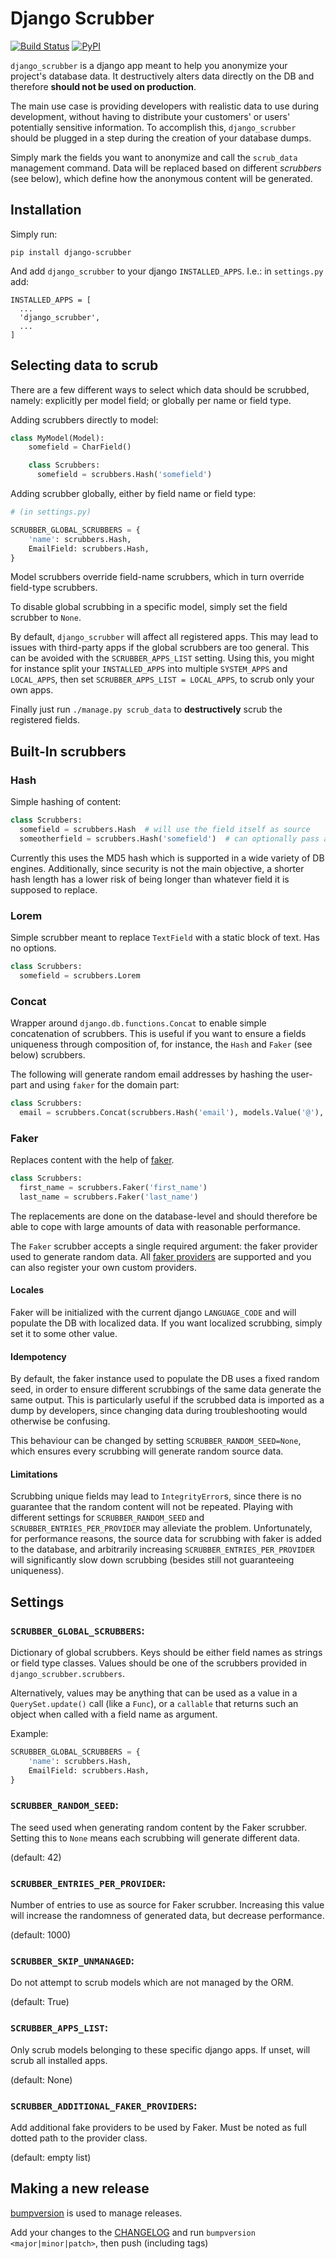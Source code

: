 # Django Scrubber

[![Build Status](https://travis-ci.org/RegioHelden/django-scrubber.svg?branch=master)](https://travis-ci.org/RegioHelden/django-scrubber)
[![PyPI](https://img.shields.io/pypi/v/django-scrubber.svg)](https://pypi.org/project/django-scrubber/)

`django_scrubber` is a django app meant to help you anonymize your project's database data. It destructively alters data directly on the DB and therefore **should not be used on production**.

The main use case is providing developers with realistic data to use during development, without having to distribute your customers' or users' potentially sensitive information.
To accomplish this, `django_scrubber` should be plugged in a step during the creation of your database dumps.

Simply mark the fields you want to anonymize and call the `scrub_data` management command. Data will be replaced based on different *scrubbers* (see below), which define how the anonymous content will be generated.

## Installation

Simply run:
```
pip install django-scrubber
```

And add `django_scrubber` to your django `INSTALLED_APPS`. I.e.: in `settings.py` add:
```
INSTALLED_APPS = [
  ...
  'django_scrubber',
  ...
]
```

## Selecting data to scrub

There are a few different ways to select which data should be scrubbed, namely: explicitly per model field; or globally per name or field type.

Adding scrubbers directly to model:
```python
class MyModel(Model):
    somefield = CharField()

    class Scrubbers:
      somefield = scrubbers.Hash('somefield')
```

Adding scrubber globally, either by field name or field type:

```python
# (in settings.py)

SCRUBBER_GLOBAL_SCRUBBERS = {
    'name': scrubbers.Hash,
    EmailField: scrubbers.Hash,
}
```

Model scrubbers override field-name scrubbers, which in turn override field-type scrubbers.

To disable global scrubbing in a specific model, simply set the field scrubber to `None`.

By default, `django_scrubber` will affect all registered apps. This may lead to issues with third-party apps if the global scrubbers are too general. This can be avoided with the `SCRUBBER_APPS_LIST` setting. Using this, you might for instance split your `INSTALLED_APPS` into multiple `SYSTEM_APPS` and `LOCAL_APPS`, then set `SCRUBBER_APPS_LIST = LOCAL_APPS`, to scrub only your own apps.

Finally just run `./manage.py scrub_data` to **destructively** scrub the registered fields.

## Built-In scrubbers

### Hash

Simple hashing of content:
```python
class Scrubbers:
  somefield = scrubbers.Hash  # will use the field itself as source
  someotherfield = scrubbers.Hash('somefield')  # can optionally pass a different field name as hashing source
```

Currently this uses the MD5 hash which is supported in a wide variety of DB engines. Additionally, since security is not the main objective, a shorter hash length has a lower risk of being longer than whatever field it is supposed to replace.

### Lorem

Simple scrubber meant to replace `TextField` with a static block of text. Has no options.
```python
class Scrubbers:
  somefield = scrubbers.Lorem
```

### Concat

Wrapper around `django.db.functions.Concat` to enable simple concatenation of scrubbers. This is useful if you want to ensure a fields uniqueness through composition of, for instance, the `Hash` and `Faker` (see below) scrubbers. 

The following will generate random email addresses by hashing the user-part and using `faker` for the domain part:
```python
class Scrubbers:
  email = scrubbers.Concat(scrubbers.Hash('email'), models.Value('@'), scrubbers.Faker('domain_name'))
```

### Faker

Replaces content with the help of [faker](https://pypi.python.org/pypi/Faker).

```python
class Scrubbers:
  first_name = scrubbers.Faker('first_name')
  last_name = scrubbers.Faker('last_name')
```

The replacements are done on the database-level and should therefore be able to cope with large amounts of data with reasonable performance.

The `Faker` scrubber accepts a single required argument: the faker provider used to generate random data. All [faker providers](https://faker.readthedocs.io/en/latest/providers.html) are supported and you can also register your own custom providers.

#### Locales

Faker will be initialized with the current django `LANGUAGE_CODE` and will populate the DB with localized data. If you want localized scrubbing, simply set it to some other value.

#### Idempotency

By default, the faker instance used to populate the DB uses a fixed random seed, in order to ensure different scrubbings of the same data generate the same output. This is particularly useful if the scrubbed data is imported as a dump by developers, since changing data during troubleshooting would otherwise be confusing.

This behaviour can be changed by setting `SCRUBBER_RANDOM_SEED=None`, which ensures every scrubbing will generate random source data.

#### Limitations

Scrubbing unique fields may lead to `IntegrityError`s, since there is no guarantee that the random content will not be repeated. Playing with different settings for `SCRUBBER_RANDOM_SEED` and `SCRUBBER_ENTRIES_PER_PROVIDER` may alleviate the problem.
Unfortunately, for performance reasons, the source data for scrubbing with faker is added to the database, and arbitrarily increasing `SCRUBBER_ENTRIES_PER_PROVIDER` will significantly slow down scrubbing (besides still not guaranteeing uniqueness).

## Settings

### `SCRUBBER_GLOBAL_SCRUBBERS`:
Dictionary of global scrubbers. Keys should be either field names as strings or field type classes. Values should be one of the scrubbers provided in `django_scrubber.scrubbers`. 

Alternatively, values may be anything that can be used as a value in a `QuerySet.update()` call (like a `Func`), or a `callable` that returns such an object when called with a field name as argument.

Example:
```python
SCRUBBER_GLOBAL_SCRUBBERS = {
    'name': scrubbers.Hash,
    EmailField: scrubbers.Hash,
}
```

### `SCRUBBER_RANDOM_SEED`:
The seed used when generating random content by the Faker scrubber. Setting this to `None` means each scrubbing will generate different data.

(default: 42)

### `SCRUBBER_ENTRIES_PER_PROVIDER`:
Number of entries to use as source for Faker scrubber. Increasing this value will increase the randomness of generated data, but decrease performance. 

(default: 1000)

### `SCRUBBER_SKIP_UNMANAGED`:
Do not attempt to scrub models which are not managed by the ORM.

(default: True)

### `SCRUBBER_APPS_LIST`:
Only scrub models belonging to these specific django apps. If unset, will scrub all installed apps.

(default: None)

### `SCRUBBER_ADDITIONAL_FAKER_PROVIDERS`:
Add additional fake providers to be used by Faker. Must be noted as full dotted path to the provider class.

(default: empty list) 

## Making a new release

[bumpversion](https://github.com/peritus/bumpversion) is used to manage releases.

Add your changes to the [CHANGELOG](./CHANGELOG.md) and run `bumpversion <major|minor|patch>`, then push (including tags)
